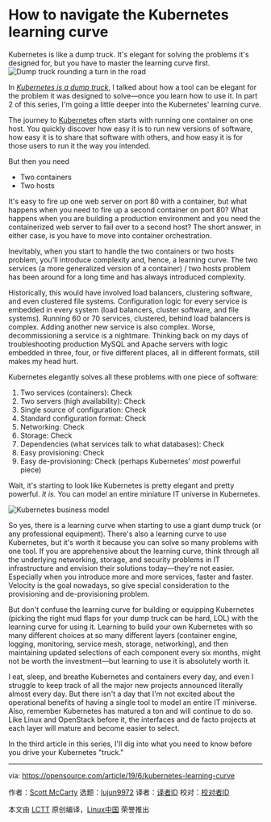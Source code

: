 [#]: collector: (lujun9972)
[#]: translator: (wxy)
[#]: reviewer: ( )
[#]: publisher: ( )
[#]: url: ( )
[#]: subject: (How to navigate the Kubernetes learning curve)
[#]: via: (https://opensource.com/article/19/6/kubernetes-learning-curve)
[#]: author: (Scott McCarty https://opensource.com/users/fatherlinux/users/fatherlinux)

How to navigate the Kubernetes learning curve
======
Kubernetes is like a dump truck. It's elegant for solving the problems
it's designed for, but you have to master the learning curve first.
![Dump truck rounding a turn in the road][1]

In _[Kubernetes is a dump truck][2]_, I talked about how a tool can be elegant for the problem it was designed to solve—once you learn how to use it. In part 2 of this series, I'm going a little deeper into the Kubernetes' learning curve.

The journey to [Kubernetes][3] often starts with running one container on one host. You quickly discover how easy it is to run new versions of software, how easy it is to share that software with others, and how easy it is for those users to run it the way you intended.

But then you need

  * Two containers
  * Two hosts



It's easy to fire up one web server on port 80 with a container, but what happens when you need to fire up a second container on port 80? What happens when you are building a production environment and you need the containerized web server to fail over to a second host? The short answer, in either case, is you have to move into container orchestration.

Inevitably, when you start to handle the two containers or two hosts problem, you'll introduce complexity and, hence, a learning curve. The two services (a more generalized version of a container) / two hosts problem has been around for a long time and has always introduced complexity.

Historically, this would have involved load balancers, clustering software, and even clustered file systems. Configuration logic for every service is embedded in every system (load balancers, cluster software, and file systems). Running 60 or 70 services, clustered, behind load balancers is complex. Adding another new service is also complex. Worse, decommissioning a service is a nightmare. Thinking back on my days of troubleshooting production MySQL and Apache servers with logic embedded in three, four, or five different places, all in different formats, still makes my head hurt.

Kubernetes elegantly solves all these problems with one piece of software:

  1. Two services (containers): Check
  2. Two servers (high availability): Check
  3. Single source of configuration: Check
  4. Standard configuration format: Check
  5. Networking: Check
  6. Storage: Check
  7. Dependencies (what services talk to what databases): Check
  8. Easy provisioning: Check
  9. Easy de-provisioning: Check (perhaps Kubernetes' _most_ powerful piece)



Wait, it's starting to look like Kubernetes is pretty elegant and pretty powerful. _It is._ You can model an entire miniature IT universe in Kubernetes.

![Kubernetes business model][4]

So yes, there is a learning curve when starting to use a giant dump truck (or any professional equipment). There's also a learning curve to use Kubernetes, but it's worth it because you can solve so many problems with one tool. If you are apprehensive about the learning curve, think through all the underlying networking, storage, and security problems in IT infrastructure and envision their solutions today—they're not easier. Especially when you introduce more and more services, faster and faster. Velocity is the goal nowadays, so give special consideration to the provisioning and de-provisioning problem.

But don't confuse the learning curve for building or equipping Kubernetes (picking the right mud flaps for your dump truck can be hard, LOL) with the learning curve for using it. Learning to build your own Kubernetes with so many different choices at so many different layers (container engine, logging, monitoring, service mesh, storage, networking), and then maintaining updated selections of each component every six months, might not be worth the investment—but learning to use it is absolutely worth it.

I eat, sleep, and breathe Kubernetes and containers every day, and even I struggle to keep track of all the major new projects announced literally almost every day. But there isn't a day that I'm not excited about the operational benefits of having a single tool to model an entire IT miniverse. Also, remember Kubernetes has matured a ton and will continue to do so. Like Linux and OpenStack before it, the interfaces and de facto projects at each layer will mature and become easier to select.

In the third article in this series, I'll dig into what you need to know before you drive your Kubernetes "truck."

--------------------------------------------------------------------------------

via: https://opensource.com/article/19/6/kubernetes-learning-curve

作者：[Scott McCarty][a]
选题：[lujun9972][b]
译者：[译者ID](https://github.com/译者ID)
校对：[校对者ID](https://github.com/校对者ID)

本文由 [LCTT](https://github.com/LCTT/TranslateProject) 原创编译，[Linux中国](https://linux.cn/) 荣誉推出

[a]: https://opensource.com/users/fatherlinux/users/fatherlinux
[b]: https://github.com/lujun9972
[1]: https://opensource.com/sites/default/files/styles/image-full-size/public/lead-images/dumptruck_car_vehicle_storage_container_road.jpg?itok=TWK0CbX_ (Dump truck rounding a turn in the road)
[2]: https://opensource.com/article/19/6/kubernetes-dump-truck
[3]: https://kubernetes.io/
[4]: https://opensource.com/sites/default/files/uploads/developer_native_experience_-_mapped_to_traditional_1.png (Kubernetes business model)
